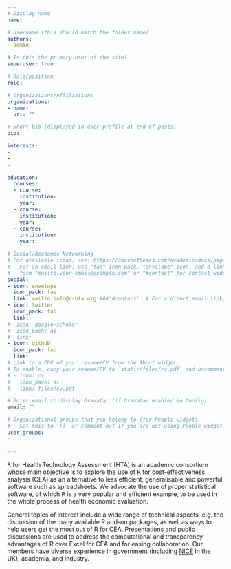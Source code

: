 ```yaml
---
# Display name
name:  

# Username (this should match the folder name)
authors:
- admin

# Is this the primary user of the site?
superuser: true

# Role/position
role: 

# Organizations/Affiliations
organizations:
- name: 
  url: ""

# Short bio (displayed in user profile at end of posts)
bio: 

interests:
- 
- 
- 

education:
  courses:
  - course: 
    institution: 
    year: 
  - course: 
    institution: 
    year: 
  - course: 
    institution: 
    year: 

# Social/Academic Networking
# For available icons, see: https://sourcethemes.com/academic/docs/page-builder/#icons
#   For an email link, use "fas" icon pack, "envelope" icon, and a link in the
#   form "mailto:your-email@example.com" or "#contact" for contact widget.
social:
- icon: envelope
  icon_pack: fas
  link: mailto:info@r-hta.org ###'#contact'  # For a direct email link, use "mailto:test@example.org".
- icon: twitter
  icon_pack: fab
  link: 
#- icon: google-scholar
#  icon_pack: ai
#  link: 
- icon: github
  icon_pack: fab
  link: 
# Link to a PDF of your resume/CV from the About widget.
# To enable, copy your resume/CV to `static/files/cv.pdf` and uncomment the lines below.
# - icon: cv
#   icon_pack: ai
#   link: files/cv.pdf

# Enter email to display Gravatar (if Gravatar enabled in Config)
email: ""

# Organizational groups that you belong to (for People widget)
#   Set this to `[]` or comment out if you are not using People widget.
user_groups:
- 

---
```


<tt>R</tt> for Health Technology Assessment (HTA) is an academic consortium whose main objective is to explore the use of <tt>R</tt> for cost-effectiveness analysis (CEA) as an alternative to less efficient, generalisable and powerful software such as spreadsheets. We advocate the use of proper statistical software, of which <tt>R</tt> is a very popular and efficient example, to be used in the whole process of health economic evaluation. 

General topics of interest include a wide range of technical aspects, e.g. the discussion of the many available R add-on packages, as well as ways to help users get the most out of R for CEA. Presentations and public discussions are used to address the computational and transparency advantages of R over Excel for CEA and for easing collaboration. Our members have diverse experience in government (including [NICE](http://www.nice.org.uk/) in the UK), academia, and industry. 

